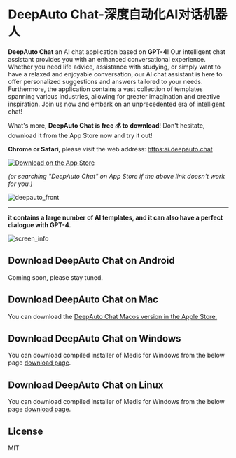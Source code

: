 # DeepAuto Chat-深度自动化AI对话机器人

**DeepAuto Chat** an AI chat application based on **GPT-4**! Our intelligent chat assistant provides you with an enhanced conversational experience. Whether you need life advice, assistance with studying, or simply want to have a relaxed and enjoyable conversation, our AI chat assistant is here to offer personalized suggestions and answers tailored to your needs. Furthermore, the application contains a vast collection of templates spanning various industries, allowing for greater imagination and creative inspiration. Join us now and embark on an unprecedented era of intelligent chat!

What's more, **DeepAuto Chat is free 💰 to download**! Don't hesitate, download it from the App Store now and try it out!

**Chrome or Safari**, please visit the web address: [https:ai.deepauto.chat](ai.deepauto.chat)

[![Download on the App Store](https://github.com/DeepautoChat/deepauto.chat/blob/master/logo/download.svg)](https://apps.apple.com/cn/app/deepauto-chat-%E6%B7%B1%E5%BA%A6%E8%87%AA%E5%8A%A8%E5%8C%96ai%E5%AF%B9%E8%AF%9D%E6%9C%BA%E5%99%A8%E4%BA%BA/id6448849923)

*(or searching "DeepAuto Chat" on App Store if the above link doesn't work for you.)*


![deepauto_front](https://github.com/DeepautoChat/deepauto.chat/blob/master/logo/screen_front.png)


---

**it contains a large number of AI templates, and it can also have a perfect dialogue with GPT-4.**

![screen_info](https://github.com/DeepautoChat/deepauto.chat/blob/master/logo/screen_info.png)


## Download DeepAuto Chat on Android

Coming soon, please stay tuned.

## Download DeepAuto Chat on Mac

You can download the [DeepAuto Chat Macos version in the Apple Store.](https://apps.apple.com/cn/app/deepauto-chat-%E6%B7%B1%E5%BA%A6%E8%87%AA%E5%8A%A8%E5%8C%96ai%E5%AF%B9%E8%AF%9D%E6%9C%BA%E5%99%A8%E4%BA%BA/id6448849923)

## Download DeepAuto Chat on Windows

You can download compiled installer of Medis for Windows from the below page [download page](https://github.com/DeepautoChat/deepauto.chat/releases).

## Download DeepAuto Chat on Linux

You can download compiled installer of Medis for Windows from the below page [download page](https://github.com/DeepautoChat/deepauto.chat/releases).

## License

MIT
